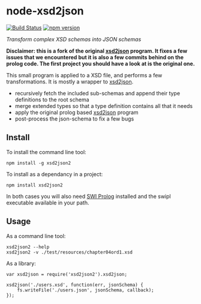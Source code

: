 node-xsd2json
=============

[![Build Status](https://travis-ci.org/MGDIS/xsd2json.svg?branch=master)](https://travis-ci.org/MGDIS/xsd2json)
[![npm version](https://badge.fury.io/js/xsd2json2.svg)](http://badge.fury.io/js/xsd2json2)

*Transform complex XSD schemas into JSON schemas*

**Disclaimer: this is a fork of the original [xsd2json](https://github.com/fnogatz/xsd2json) program.
It fixes a few issues that we encountered but it is also a few commits behind on the prolog code.
The first project you should have a look at is the original one.**

This small program is applied to a XSD file, and performs a few transformations. It is mostly a wrapper to [xsd2json](https://github.com/fnogatz/xsd2json).

  - recursively fetch the included sub-schemas and append their type definitions to the root schema
  - merge extended types so that a type definition contains all that it needs
  - apply the original prolog based [xsd2json](https://github.com/fnogatz/xsd2json) program
  - post-process the json-schema to fix a few bugs

Install
-------

To install the command line tool:

    npm install -g xsd2json2

To install as a dependancy in a project:

    npm install xsd2json2

In both cases you will also need [SWI Prolog](http://swi-prolog.org/) installed and the swipl executable available in your path.

Usage
-----

As a command line tool:

    xsd2json2 --help
    xsd2json2 -v ./test/resources/chapter04ord1.xsd

As a library:

    var xsd2json = require('xsd2json2').xsd2json;

    xsd2json('./users.xsd', function(err, jsonSchema) {
        fs.writeFile('./users.json', jsonSchema, callback);
    });
